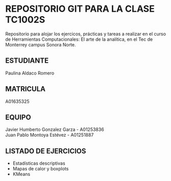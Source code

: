 # REPOSITORIO GIT PARA LA CLASE TC1002S
Repositorio para alojar los ejercicos, prácticas y tareas a realizar 
en el curso de Herramientas Computacionales: El arte de la analítica,
en el Tec de Monterrey campus Sonora Norte.
## ESTUDIANTE 
Paulina Aldaco Romero

## MATRICULA
A01635325

## EQUIPO
Javier Humberto Gonzalez Garza - A01253836  
Juan Pablo Montoya Estévez - A01251887

## LISTADO DE EJERCICIOS
* Estadísticas descriptivas
* Mapas de calor y boxplots
* KMeans
